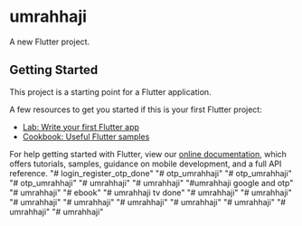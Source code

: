 # umrahhaji

A new Flutter project.

## Getting Started

This project is a starting point for a Flutter application.

A few resources to get you started if this is your first Flutter project:

- [Lab: Write your first Flutter app](https://flutter.dev/docs/get-started/codelab)
- [Cookbook: Useful Flutter samples](https://flutter.dev/docs/cookbook)

For help getting started with Flutter, view our
[online documentation](https://flutter.dev/docs), which offers tutorials,
samples, guidance on mobile development, and a full API reference.
"# login_register_otp_done" 
"# otp_umrahhaji" 
"# otp_umrahhaji" 
"# otp_umrahhaji" 
"# umrahhaji" 
"# umrahhaji" 
"#umrahhaji google and otp" 
"# umrahhaji" 
"# ebook" 
"# umrahhaji tv done" 
"# umrahhaji" 
"# umrahhaji" 
"# umrahhaji" 
"# umrahhaji" 
"# umrahhaji" 
"# umrahhaji" 
"# umrahhaji" 
"# umrahhaji" 
"# umrahhaji" 
